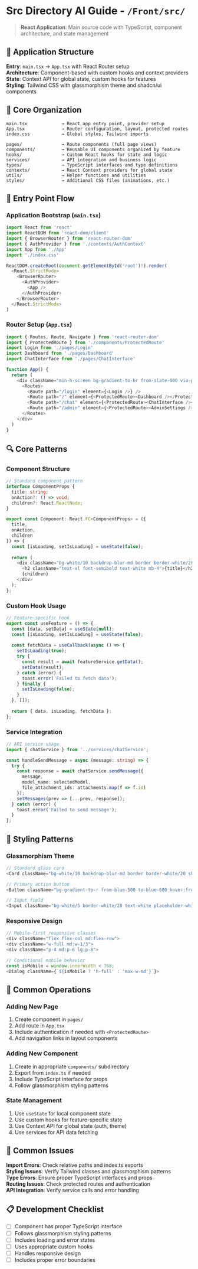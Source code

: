 # Src Directory AI Guide - `/Front/src/`

> **React Application**: Main source code with TypeScript, component architecture, and state management

## 🎯 Application Structure

**Entry**: `main.tsx` → `App.tsx` with React Router setup  
**Architecture**: Component-based with custom hooks and context providers  
**State**: Context API for global state, custom hooks for features  
**Styling**: Tailwind CSS with glassmorphism theme and shadcn/ui components

## 📁 Core Organization

```
main.tsx             → React app entry point, provider setup
App.tsx              → Router configuration, layout, protected routes
index.css            → Global styles, Tailwind imports

pages/               → Route components (full page views)
components/          → Reusable UI components organized by feature
hooks/               → Custom React hooks for state and logic
services/            → API integration and business logic
types/               → TypeScript interfaces and type definitions
contexts/            → React Context providers for global state
utils/               → Helper functions and utilities
styles/              → Additional CSS files (animations, etc.)
```

## 🔧 Entry Point Flow

### Application Bootstrap (`main.tsx`)
```typescript
import React from 'react'
import ReactDOM from 'react-dom/client'
import { BrowserRouter } from 'react-router-dom'
import { AuthProvider } from './contexts/AuthContext'
import App from './App'
import './index.css'

ReactDOM.createRoot(document.getElementById('root')!).render(
  <React.StrictMode>
    <BrowserRouter>
      <AuthProvider>
        <App />
      </AuthProvider>
    </BrowserRouter>
  </React.StrictMode>
)
```

### Router Setup (`App.tsx`)
```typescript
import { Routes, Route, Navigate } from 'react-router-dom'
import { ProtectedRoute } from './components/ProtectedRoute'
import Login from './pages/Login'
import Dashboard from './pages/Dashboard'
import ChatInterface from './pages/ChatInterface'

function App() {
  return (
    <div className="min-h-screen bg-gradient-to-br from-slate-900 via-purple-900 to-slate-900">
      <Routes>
        <Route path="/login" element={<Login />} />
        <Route path="/" element={<ProtectedRoute><Dashboard /></ProtectedRoute>} />
        <Route path="/chat" element={<ProtectedRoute><ChatInterface /></ProtectedRoute>} />
        <Route path="/admin" element={<ProtectedRoute><AdminSettings /></ProtectedRoute>} />
      </Routes>
    </div>
  )
}
```

## 🔍 Core Patterns

### Component Structure
```typescript
// Standard component pattern
interface ComponentProps {
  title: string;
  onAction?: () => void;
  children?: React.ReactNode;
}

export const Component: React.FC<ComponentProps> = ({ 
  title, 
  onAction, 
  children 
}) => {
  const [isLoading, setIsLoading] = useState(false);
  
  return (
    <div className="bg-white/10 backdrop-blur-md border border-white/20 rounded-xl p-6">
      <h2 className="text-xl font-semibold text-white mb-4">{title}</h2>
      {children}
    </div>
  );
};
```

### Custom Hook Usage
```typescript
// Feature-specific hook
export const useFeature = () => {
  const [data, setData] = useState(null);
  const [isLoading, setIsLoading] = useState(false);
  
  const fetchData = useCallback(async () => {
    setIsLoading(true);
    try {
      const result = await featureService.getData();
      setData(result);
    } catch (error) {
      toast.error('Failed to fetch data');
    } finally {
      setIsLoading(false);
    }
  }, []);
  
  return { data, isLoading, fetchData };
};
```

### Service Integration
```typescript
// API service usage
import { chatService } from '../services/chatService';

const handleSendMessage = async (message: string) => {
  try {
    const response = await chatService.sendMessage({
      message,
      model_name: selectedModel,
      file_attachment_ids: attachments.map(f => f.id)
    });
    setMessages(prev => [...prev, response]);
  } catch (error) {
    toast.error('Failed to send message');
  }
};
```

## 🎨 Styling Patterns

### Glassmorphism Theme
```typescript
// Standard glass card
<Card className="bg-white/10 backdrop-blur-md border border-white/20 shadow-xl">

// Primary action button
<Button className="bg-gradient-to-r from-blue-500 to-blue-600 hover:from-blue-600 hover:to-blue-700">

// Input field
<Input className="bg-white/5 border-white/20 text-white placeholder-white/50">
```

### Responsive Design
```typescript
// Mobile-first responsive classes
<div className="flex flex-col md:flex-row">
<div className="w-full md:w-1/3">
<div className="p-4 md:p-6 lg:p-8">

// Conditional mobile behavior
const isMobile = window.innerWidth < 768;
<Dialog className={`${isMobile ? 'h-full' : 'max-w-md'}`}>
```

## 🔧 Common Operations

### Adding New Page
1. Create component in `pages/`
2. Add route in `App.tsx`
3. Include authentication if needed with `<ProtectedRoute>`
4. Add navigation links in layout components

### Adding New Component
1. Create in appropriate `components/` subdirectory
2. Export from `index.ts` if needed
3. Include TypeScript interface for props
4. Follow glassmorphism styling patterns

### State Management
1. Use `useState` for local component state
2. Use custom hooks for feature-specific state
3. Use Context API for global state (auth, theme)
4. Use services for API data fetching

## 🚨 Common Issues

**Import Errors**: Check relative paths and index.ts exports  
**Styling Issues**: Verify Tailwind classes and glassmorphism patterns  
**Type Errors**: Ensure proper TypeScript interfaces and props  
**Routing Issues**: Check protected routes and authentication  
**API Integration**: Verify service calls and error handling

## 📋 Development Checklist

- [ ] Component has proper TypeScript interface
- [ ] Follows glassmorphism styling patterns
- [ ] Includes loading and error states
- [ ] Uses appropriate custom hooks
- [ ] Handles responsive design
- [ ] Includes proper error boundaries 